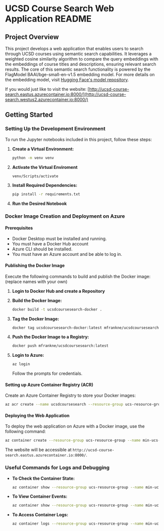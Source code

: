
# UCSD Course Search Web Application README

## Project Overview
This project develops a web application that enables users to search through UCSD courses using semantic search capabilities. It leverages a weighted cosine similarity algorithm to compare the query embeddings with the embeddings of course titles and descriptions, ensuring relevant search results. The core of this semantic search functionality is powered by the FlagModel BAAI/bge-small-en-v1.5 embedding model. For more details on the embedding model, visit [Hugging Face's model repository](https://huggingface.co/BAAI/bge-small-en-v1.5).

If you would just like to visit the website: [http://ucsd-course-search.eastus.azurecontainer.io:8000/](http://ucsd-course-search.westus2.azurecontainer.io:8000/)

## Getting Started

### Setting Up the Development Environment
To run the Jupyter notebooks included in this project, follow these steps:

1. **Create a Virtual Environment:**
   ```sh
   python -m venv venv
   ```
2. **Activate the Virtual Enviroment**
    ```sh
    venv/Scripts/activate
    ```
3. **Install Required Dependencies:**
   ```sh
   pip install -r requirements.txt
   ```
4. **Run the Desired Notebook**

### Docker Image Creation and Deployment on Azure

#### Prerequisites
- Docker Desktop must be installed and running.
- You must have a Docker Hub account
- Azure CLI should be installed.
- You must have an Azure account and be able to log in.

#### Publishing the Docker Image
Execute the following commands to build and publish the Docker image: (replace names with your own)
1. **Login to Docker Hub and create a Repository**

2. **Build the Docker Image:**
   ```sh
   docker build -t ucsdcoursesearch-docker .
   ```
3. **Tag the Docker Image:**
   ```sh
   docker tag ucsdcoursesearch-docker:latest mfrankne/ucsdcoursesearch:latest
   ```
4. **Push the Docker Image to a Registry:**
   ```sh
   docker push mfrankne/ucsdcoursesearch:latest
   ```
5. **Login to Azure:**
   ```sh
   az login
   ```
   Follow the prompts for credentials.

#### Setting up Azure Container Registry (ACR)
Create an Azure Container Registry to store your Docker images:

```sh
az acr create --name ucsdcoursesearch --resource-group ucs-resource-group --sku standard --admin-enabled true
```

#### Deploying the Web Application
To deploy the web application on Azure with a Docker image, use the following command:

```sh
az container create --resource-group ucs-resource-group --name min-ucs-app-instance --image mfrankne/ucsdcoursesearch:latest --cpu 2 --memory 3 --dns-name-label ucsd-course-search --ports 8000
```

The website will be accessible at `http://ucsd-course-search.eastus.azurecontainer.io:8000/`.

### Useful Commands for Logs and Debugging
- **To Check the Container State:**
  ```sh
  az container show --resource-group ucs-resource-group --name min-ucs-app-instance --query containers[0].instanceView.currentState.state
  ```
- **To View Container Events:**
  ```sh
  az container show --resource-group ucs-resource-group --name min-ucs-app-instance --query instanceView.events
  ```
- **To Access Container Logs:**
  ```sh
  az container logs --resource-group ucs-resource-group --name min-ucs-app-instance
  ```
